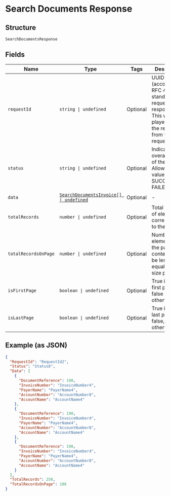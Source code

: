 
# Search Documents Response

## Structure

`SearchDocumentsResponse`

## Fields

| Name | Type | Tags | Description |
|  --- | --- | --- | --- |
| `requestId` | `string \| undefined` | Optional | UUID (according to RFC 4122 standards) for requests and responses. This will be played back in the response from the request. |
| `status` | `string \| undefined` | Optional | Indicates overall status of the request. Allowed values: SUCCES, FAILED |
| `data` | [`SearchDocumentsInvoice[] \| undefined`](../../doc/models/search-documents-invoice.md) | Optional | - |
| `totalRecords` | `number \| undefined` | Optional | Total number of elements corresponding to the request |
| `totalRecordsOnPage` | `number \| undefined` | Optional | Number of elements in the page content. Will be lesser or equal to the size param. |
| `isFirstPage` | `boolean \| undefined` | Optional | True if it is the first page, false otherwise |
| `isLastPage` | `boolean \| undefined` | Optional | True if it is the last page, false, otherwise. |

## Example (as JSON)

```json
{
  "RequestId": "RequestId2",
  "Status": "Status8",
  "Data": [
    {
      "DocumentReference": 190,
      "InvoiceNumber": "InvoiceNumber4",
      "PayerName": "PayerName4",
      "AccountNumber": "AccountNumber8",
      "AccountName": "AccountName4"
    },
    {
      "DocumentReference": 190,
      "InvoiceNumber": "InvoiceNumber4",
      "PayerName": "PayerName4",
      "AccountNumber": "AccountNumber8",
      "AccountName": "AccountName4"
    },
    {
      "DocumentReference": 190,
      "InvoiceNumber": "InvoiceNumber4",
      "PayerName": "PayerName4",
      "AccountNumber": "AccountNumber8",
      "AccountName": "AccountName4"
    }
  ],
  "TotalRecords": 250,
  "TotalRecordsOnPage": 108
}
```

